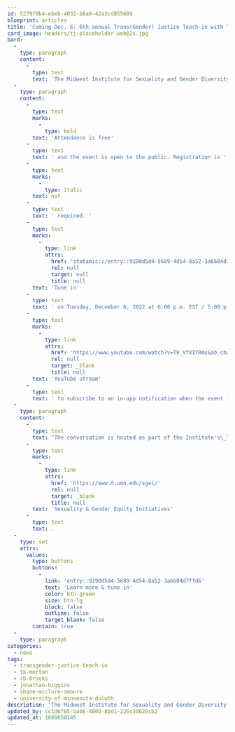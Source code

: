 ```yaml
---
id: 5279f0b4-ebeb-4032-b8a8-42a3cd855689
blueprint: articles
title: 'Coming Dec. 6: 6th annual Trans(Gender) Justice Teach-in with T.K. Morton, Dr. Jonathan Higgins, and Shane McClure Smoore'
card_image: headers/tj-placeholder-web@2x.jpg
bard:
  -
    type: paragraph
    content:
      -
        type: text
        text: 'The Midwest Institute for Sexuality and Gender Diversity is delighted to announce the 6th annual Trans(Gender) Justice Teach-in, "Trans Fat: Lessons from Large Trans Folks," to be held virtually on Tuesday, December 6. The program brings together in conversation T.K. Morton, Dr. Jonathan Higgins, Shane McClure Smoore, and moderator R.B. Brooks to reflect on the unique positions of fat/plus size trans people to unearth lessons about desire, wellness, design, language, love, and so much more. '
  -
    type: paragraph
    content:
      -
        type: text
        marks:
          -
            type: bold
        text: 'Attendance is free'
      -
        type: text
        text: ' and the event is open to the public. Registration is '
      -
        type: text
        marks:
          -
            type: italic
        text: not
      -
        type: text
        text: ' required. '
      -
        type: text
        marks:
          -
            type: link
            attrs:
              href: 'statamic://entry::9190d5d4-5689-4d54-8a52-3a6604d7ffd6'
              rel: null
              target: null
              title: null
        text: 'Tune in'
      -
        type: text
        text: ' on Tuesday, December 6, 2022 at 6:00 p.m. EST / 5:00 p.m. CST / 4:00 p.m. MST / 3:00 p.m. PST—and visit the '
      -
        type: text
        marks:
          -
            type: link
            attrs:
              href: 'https://www.youtube.com/watch?v=T9_VfXIYRms&ab_channel=MidwestInstituteforSexualityandGenderDiversity'
              rel: null
              target: _blank
              title: null
        text: 'YouTube stream'
      -
        type: text
        text: ' to subscribe to an in-app notification when the event is live.'
  -
    type: paragraph
    content:
      -
        type: text
        text: "The conversation is hosted as part of the Institute's\_Trans(Gender) Justice Teach-in, a program dedicated to centering trans, nonbinary, and intersex knowledge, experiences, and liberation. Held annually in the fall, the teach-in is a partnership between the Midwest Institute for Sexuality and Gender Diversity and the University of Minnesota-Duluth's "
      -
        type: text
        marks:
          -
            type: link
            attrs:
              href: 'https://www.d.umn.edu/sgei/'
              rel: null
              target: _blank
              title: null
        text: 'Sexuality & Gender Equity Initiatives'
      -
        type: text
        text: .
  -
    type: set
    attrs:
      values:
        type: buttons
        buttons:
          -
            link: 'entry::9190d5d4-5689-4d54-8a52-3a6604d7ffd6'
            text: 'Learn more & tune in'
            color: btn-green
            size: btn-lg
            block: false
            outline: false
            target_blank: false
        contain: true
  -
    type: paragraph
categories:
  - news
tags:
  - transgender-justice-teach-in
  - tk-morton
  - rb-brooks
  - jonathan-higgins
  - shane-mcclure-smoore
  - university-of-minnesota-duluth
description: 'The Midwest Institute for Sexuality and Gender Diversity is delighted to announce the 6th annual Trans(Gender) Justice Teach-in, "Trans Fat: Lessons from Large Trans Folks," to be held virtually on Tuesday, December 6. The program brings together in conversation T.K. Morton, Dr. Jonathan Higgins, Shane McClure Smoore, and moderator R.B. Brooks to reflect on the unique positions of fat/plus size trans people to unearth lessons about desire, wellness, design, language, love, and so much more.'
updated_by: cc1d6f85-bab6-480d-8bd1-226c3d628cb2
updated_at: 1669858145
---
```

